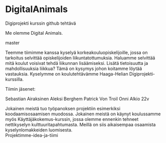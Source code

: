 # DigitalAnimals
Digiprojekti kurssin github tehtävä

Me olemme Digital Animals.

 master


Teemme tiimimme kanssa kyselyä korkeakouluopiskelijoille, jossa on tarkoitus selvittää opiskelijoiden liikuntatottumuksia. Haluamme selvittää mitä koulut voisivat tehdä liikunnan lisäämiseksi. Lisätä tietoisuutta ja mahdollisuuksia liikkua? Tämä on kysymys johon koitamme löytää vastauksia.
Kyselymme on koulutehtävämme Haaga-Helian Digiprojekti-kurssilla. 

Tiimin jäsenet: 

Sebastian Airaksinen
Aleksi Berghem
Patrick Von Troil
Onni Alkio 22v 

Jokainen meistä tuo työpanoksen projektiin esimerkiksi koodaamisosaamisen muodossa. Jokainen meistä on käynyt koulussamme myös Käyttäjäkokemus-kurssin, jossa olemme ennenkin tehneet nettikyselyn kulttuuritapahtumasta. Meillä on siis aikaisempaa osaamista kyselynlomakkeiden luomisesta.  
 Projektimme-idea-ja-tiimi
